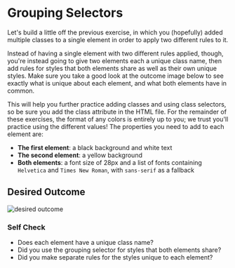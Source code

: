 # Grouping Selectors

Let's build a little off the previous exercise, in which you (hopefully) added multiple classes to a single
 element in order to apply two different rules to it.

Instead of having a single element with two different rules applied, though, you're instead going to give two
 elements each a unique class name, then add rules for styles that both elements share as well as their own 
unique styles. Make sure you take a good look at the outcome image below to see exactly what is unique about
 each element, and what both elements have in common.

This will help you further practice adding classes and using class selectors, so be sure you add the class
 attribute in the HTML file. For the remainder of these exercises, the format of any colors is entirely up
 to you; we trust you'll practice using the different values! The properties you need to add to each element
 are:

* **The first element**: a black background and white text
* **The second element**: a yellow background
* **Both elements**: a font size of 28px and a list of fonts containing `Helvetica` and `Times New Roman`,
 with `sans-serif` as a fallback 

## Desired Outcome
![desired outcome](./desired-outcome.png)


### Self Check
- Does each element have a unique class name?
- Did you use the grouping selector for styles that both elements share?
- Did you make separate rules for the styles unique to each element?
